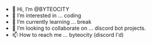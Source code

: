 - 👋 Hi, I’m @BYTEOCITY
- 👀 I’m interested in ... coding
- 🌱 I’m currently learning ... break
- 💞️ I’m looking to collaborate on ... discord bot projects.
- 📫 How to reach me ... byteocity (discord I'd)

<!---
BYTEOCITY/BYTEOCITY is a ✨ special ✨ repository because its `README.md` (this file) appears on your GitHub profile.
You can click the Preview link to take a look at your changes.
--->
